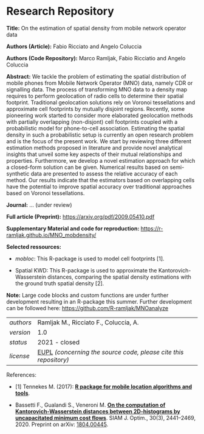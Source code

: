 # Research Repository

**Title:** On the estimation of spatial density from mobile network operator data

**Authors (Article):** Fabio Ricciato and Angelo Coluccia

**Authors (Code Repository):** Marco Ramljak, Fabio Ricciatio and Angelo Coluccia

**Abstract:** We tackle the problem of estimating the spatial distribution of mobile phones from Mobile Network Operator (MNO) data, namely CDR or signalling data. The process of transforming MNO data to a density map requires to perform geolocation of radio cells to determine their spatial footprint. Traditional geolocation solutions rely on Voronoi tessellations and approximate cell footprints by mutually disjoint regions. Recently, some pioneering work started to consider more elaborated geolocation methods with partially overlapping (non-disjont) cell footprints coupled with a probabilistic model for phone-to-cell association. Estimating the spatial density in such a probabilistic setup is currently an open research problem and is the focus of the present work. We start by reviewing three different estimation methods proposed in literature and provide novel analytical insights that unveil some key aspects of their mutual relationships and properties. Furthermore, we develop a novel estimation approach for which a closed-form solution can be given. Numerical results based on semi-synthetic data are presented to assess the relative accuracy of each method. Our results indicate that the estimators based on overlapping cells have the potential to improve spatial accuracy over traditional approaches based on Voronoi tessellations.

**Journal:** ... (under review)

**Full article (Preprint):** <https://arxiv.org/pdf/2009.05410.pdf>

**Supplementary Material and code for reproduction:** <https://r-ramljak.github.io/MNO_mobdensity/>

**Selected ressources:**

-   *mobloc*: This R-package is used to model cell footprints [1].

-   Spatial KWD: This R-package is used to approximate the Kantorovich-Wasserstein distances, comparing the spatial density estimations with the ground truth spatial density [2].

**Note:** Large code blocks and custom functions are under further development resulting in an R-package this summer. Further development can be followed here: <https://github.com/R-ramljak/MNOanalyze>

|           |                                                                                                                                                             |
|-----------|-------------------------------------------------------------------------------------------------------------------------------------------------------------|
| *authors* | Ramljak M., Ricciato F., Coluccia, A.                                                                                                                       |
| *version* | 1.0                                                                                                                                                         |
| *status*  | 2021 - closed                                                                                                                                               |
| *license* | [EUPL](https://joinup.ec.europa.eu/sites/default/files/custom-page/attachment/eupl_v1.2_en.pdf) *(concerning the source code, please cite this repository)* |

References:

-   [1] Tennekes M. (2017): [**R package for mobile location algorithms and tools**](https://github.com/MobilePhoneESSnetBigData/mobloc).

-   Bassetti F., Gualandi S., Veneroni M. [**On the computation of Kantorovich-Wasserstein distances between 2D-histograms by uncapacitated minimum cost flows**](https://epubs.siam.org/doi/abs/10.1137/19M1261195). SIAM J. Optim., 30(3), 2441–2469, 2020. Preprint on arXiv: [1804.00445](https://arxiv.org/abs/1804.00445).


